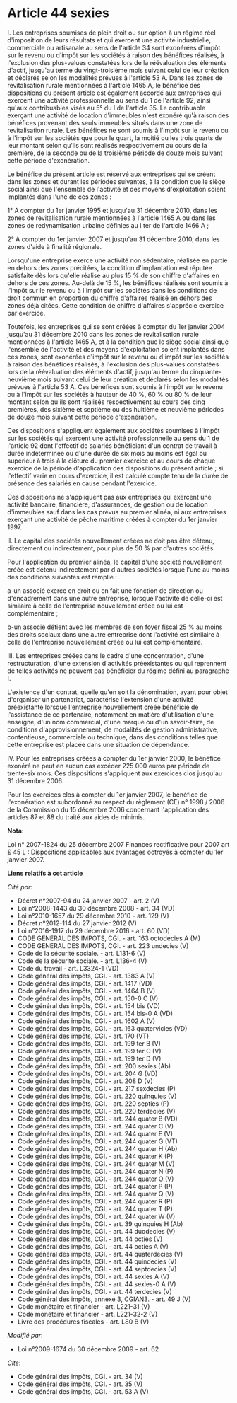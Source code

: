 # Article 44 sexies

I. Les entreprises soumises de plein droit ou sur option à un régime réel d'imposition de leurs résultats et qui exercent une
activité industrielle, commerciale ou artisanale au sens de l'article 34 sont exonérées d'impôt sur le revenu ou d'impôt sur
les sociétés à raison des bénéfices réalisés, à l'exclusion des plus-values constatées lors de la réévaluation des éléments
d'actif, jusqu'au terme du vingt-troisième mois suivant celui de leur création et déclarés selon les modalités prévues à
l'article 53 A. Dans les zones de revitalisation rurale mentionnées à l'article 1465 A, le bénéfice des dispositions du
présent article est également accordé aux entreprises qui exercent une activité professionnelle au sens du 1 de l'article 92,
ainsi qu'aux contribuables visés au 5° du I de l'article 35. Le contribuable exerçant une activité de location d'immeubles
n'est exonéré qu'à raison des bénéfices provenant des seuls immeubles situés dans une zone de revitalisation rurale. Les
bénéfices ne sont soumis à l'impôt sur le revenu ou à l'impôt sur les sociétés que pour le quart, la moitié ou les trois
quarts de leur montant selon qu'ils sont réalisés respectivement au cours de la première, de la seconde ou de la troisième
période de douze mois suivant cette période d'exonération. 

Le bénéfice du présent article est réservé aux entreprises qui se créent dans les zones et durant les périodes suivantes, à
la condition que le siège social ainsi que l'ensemble de l'activité et des moyens d'exploitation soient implantés dans l'une
de ces zones : 

1° A compter du 1er janvier 1995 et jusqu'au 31 décembre 2010, dans les zones de revitalisation rurale mentionnées à
l'article 1465 A ou dans les zones de redynamisation urbaine définies au I ter de l'article 1466 A ; 

2° A compter du 1er janvier 2007 et jusqu'au 31 décembre 2010, dans les zones d'aide à finalité régionale. 

Lorsqu'une entreprise exerce une activité non sédentaire, réalisée en partie en dehors des zones précitées, la condition
d'implantation est réputée satisfaite dès lors qu'elle réalise au plus 15 % de son chiffre d'affaires en dehors de ces zones.
Au-delà de 15 %, les bénéfices réalisés sont soumis à l'impôt sur le revenu ou à l'impôt sur les sociétés dans les conditions
de droit commun en proportion du chiffre d'affaires réalisé en dehors des zones déjà citées. Cette condition de chiffre
d'affaires s'apprécie exercice par exercice. 

Toutefois, les entreprises qui se sont créées à compter du 1er janvier 2004 jusqu'au 31 décembre 2010 dans les zones de
revitalisation rurale mentionnées à l'article 1465 A, et à la condition que le siège social ainsi que l'ensemble de
l'activité et des moyens d'exploitation soient implantés dans ces zones, sont exonérées d'impôt sur le revenu ou d'impôt sur
les sociétés à raison des bénéfices réalisés, à l'exclusion des plus-values constatées lors de la réévaluation des éléments
d'actif, jusqu'au terme du cinquante-neuvième mois suivant celui de leur création et déclarés selon les modalités prévues à
l'article 53 A. Ces bénéfices sont soumis à l'impôt sur le revenu ou à l'impôt sur les sociétés à hauteur de 40 %, 60 % ou 80
% de leur montant selon qu'ils sont réalisés respectivement au cours des cinq premières, des sixième et septième ou des
huitième et neuvième périodes de douze mois suivant cette période d'exonération. 

Ces dispositions s'appliquent également aux sociétés soumises à l'impôt sur les sociétés qui exercent une activité
professionnelle au sens du 1 de l'article 92 dont l'effectif de salariés bénéficiant d'un contrat de travail à durée
indéterminée ou d'une durée de six mois au moins est égal ou supérieur à trois à la clôture du premier exercice et au cours
de chaque exercice de la période d'application des dispositions du présent article ; si l'effectif varie en cours d'exercice,
il est calculé compte tenu de la durée de présence des salariés en cause pendant l'exercice. 

Ces dispositions ne s'appliquent pas aux entreprises qui exercent une activité bancaire, financière, d'assurances, de gestion
ou de location d'immeubles sauf dans les cas prévus au premier alinéa, ni aux entreprises exerçant une activité de pêche
maritime créées à compter du 1er janvier 1997. 

II. Le capital des sociétés nouvellement créées ne doit pas être détenu, directement ou indirectement, pour plus de 50 % par
d'autres sociétés. 

Pour l'application du premier alinéa, le capital d'une société nouvellement créée est détenu indirectement par d'autres
sociétés lorsque l'une au moins des conditions suivantes est remplie : 

a-un associé exerce en droit ou en fait une fonction de direction ou d'encadrement dans une autre entreprise, lorsque
l'activité de celle-ci est similaire à celle de l'entreprise nouvellement créée ou lui est complémentaire ; 

b-un associé détient avec les membres de son foyer fiscal 25 % au moins des droits sociaux dans une autre entreprise dont
l'activité est similaire à celle de l'entreprise nouvellement créée ou lui est complémentaire. 

III. Les entreprises créées dans le cadre d'une concentration, d'une restructuration, d'une extension d'activités
préexistantes ou qui reprennent de telles activités ne peuvent pas bénéficier du régime défini au paragraphe I.

L'existence d'un contrat, quelle qu'en soit la dénomination, ayant pour objet d'organiser un partenariat, caractérise
l'extension d'une activité préexistante lorsque l'entreprise nouvellement créée bénéficie de l'assistance de ce partenaire,
notamment en matière d'utilisation d'une enseigne, d'un nom commercial, d'une marque ou d'un savoir-faire, de conditions
d'approvisionnement, de modalités de gestion administrative, contentieuse, commerciale ou technique, dans des conditions
telles que cette entreprise est placée dans une situation de dépendance. 

IV. Pour les entreprises créées à compter du 1er janvier 2000, le bénéfice exonéré ne peut en aucun cas excéder 225 000 euros
par période de trente-six mois. Ces dispositions s'appliquent aux exercices clos jusqu'au 31 décembre 2006. 

Pour les exercices clos à compter du 1er janvier 2007, le bénéfice de l'exonération est subordonné au respect du règlement
(CE) n° 1998 / 2006 de la Commission du 15 décembre 2006 concernant l'application des articles 87 et 88 du traité aux aides
de minimis.

**Nota:**

Loi n° 2007-1824 du 25 décembre 2007 Finances rectificative pour 2007 art £ 45 L : Dispositions applicables aux avantages
octroyés à compter du 1er janvier 2007.

**Liens relatifs à cet article**

_Cité par_:

  - Décret n°2007-94 du 24 janvier 2007 - art. 2 (V)
  - Loi n°2008-1443 du 30 décembre 2008 - art. 34 (VD)
  - Loi n°2010-1657 du 29 décembre 2010 - art. 129 (V)
  - Décret n°2012-114 du 27 janvier 2012 (V)
  - Loi n°2016-1917 du 29 décembre 2016 - art. 60 (VD)
  - CODE GENERAL DES IMPOTS, CGI. - art. 163 octodecies A (M)
  - CODE GENERAL DES IMPOTS, CGI. - art. 223 undecies (V)
  - Code de la sécurité sociale. - art. L131-6 (V)
  - Code de la sécurité sociale. - art. L136-4 (V)
  - Code du travail - art. L3324-1 (VD)
  - Code général des impôts, CGI. - art. 1383 A (V)
  - Code général des impôts, CGI. - art. 1417 (VD)
  - Code général des impôts, CGI. - art. 1464 B (V)
  - Code général des impôts, CGI. - art. 150-0 C (V)
  - Code général des impôts, CGI. - art. 154 bis (VD)
  - Code général des impôts, CGI. - art. 154 bis-0 A (VD)
  - Code général des impôts, CGI. - art. 1602 A (V)
  - Code général des impôts, CGI. - art. 163 quatervicies (VD)
  - Code général des impôts, CGI. - art. 170 (VT)
  - Code général des impôts, CGI. - art. 199 ter B (V)
  - Code général des impôts, CGI. - art. 199 ter C (V)
  - Code général des impôts, CGI. - art. 199 ter D (V)
  - Code général des impôts, CGI. - art. 200 sexies (Ab)
  - Code général des impôts, CGI. - art. 204 G (VD)
  - Code général des impôts, CGI. - art. 208 D (V)
  - Code général des impôts, CGI. - art. 217 sexdecies (P)
  - Code général des impôts, CGI. - art. 220 quinquies (V)
  - Code général des impôts, CGI. - art. 220 septies (P)
  - Code général des impôts, CGI. - art. 220 terdecies (V)
  - Code général des impôts, CGI. - art. 244 quater B (VD)
  - Code général des impôts, CGI. - art. 244 quater C (V)
  - Code général des impôts, CGI. - art. 244 quater E (V)
  - Code général des impôts, CGI. - art. 244 quater G (VT)
  - Code général des impôts, CGI. - art. 244 quater H (Ab)
  - Code général des impôts, CGI. - art. 244 quater K (P)
  - Code général des impôts, CGI. - art. 244 quater M (V)
  - Code général des impôts, CGI. - art. 244 quater N (P)
  - Code général des impôts, CGI. - art. 244 quater O (V)
  - Code général des impôts, CGI. - art. 244 quater P (P)
  - Code général des impôts, CGI. - art. 244 quater Q (V)
  - Code général des impôts, CGI. - art. 244 quater R (P)
  - Code général des impôts, CGI. - art. 244 quater T (P)
  - Code général des impôts, CGI. - art. 244 quater W (V)
  - Code général des impôts, CGI. - art. 39 quinquies H (Ab)
  - Code général des impôts, CGI. - art. 44 duodecies (V)
  - Code général des impôts, CGI. - art. 44 octies (V)
  - Code général des impôts, CGI. - art. 44 octies A (V)
  - Code général des impôts, CGI. - art. 44 quaterdecies (V)
  - Code général des impôts, CGI. - art. 44 quindecies (V)
  - Code général des impôts, CGI. - art. 44 septdecies (V)
  - Code général des impôts, CGI. - art. 44 sexies A (V)
  - Code général des impôts, CGI. - art. 44 sexies-0 A (V)
  - Code général des impôts, CGI. - art. 44 terdecies (V)
  - Code général des impôts, annexe 3, CGIAN3. - art. 49 J (V)
  - Code monétaire et financier - art. L221-31 (V)
  - Code monétaire et financier - art. L221-32-2 (V)
  - Livre des procédures fiscales - art. L80 B (V)

_Modifié par_:

  - Loi n°2009-1674 du 30 décembre 2009 - art. 62

_Cite_:

  - Code général des impôts, CGI. - art. 34 (V)
  - Code général des impôts, CGI. - art. 35 (V)
  - Code général des impôts, CGI. - art. 53 A (V)

